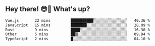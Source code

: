 ## Hey there! 😎👋 What's up?

<!--START_SECTION:waka-->

```txt
Vue.js       22 mins         ██████████░░░░░░░░░░░░░░░   40.36 %
JavaScript   15 mins         ███████░░░░░░░░░░░░░░░░░░   28.09 %
Rust         9 mins          ████░░░░░░░░░░░░░░░░░░░░░   16.30 %
Other        5 mins          ██▒░░░░░░░░░░░░░░░░░░░░░░   09.94 %
TypeScript   2 mins          █░░░░░░░░░░░░░░░░░░░░░░░░   04.10 %
```

<!--END_SECTION:waka-->
